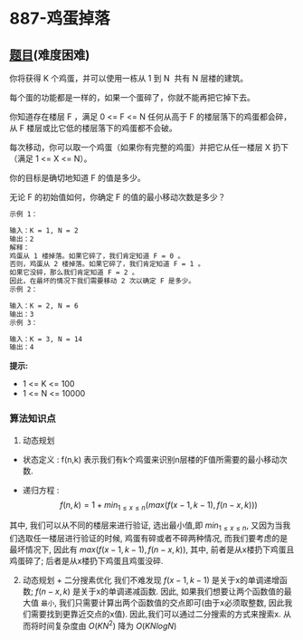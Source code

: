 # 887-鸡蛋掉落

## [题目](https://leetcode-cn.com/problems/super-egg-drop/)(难度困难)

你将获得 K 个鸡蛋，并可以使用一栋从 1 到 N  共有 N 层楼的建筑。

每个蛋的功能都是一样的，如果一个蛋碎了，你就不能再把它掉下去。

你知道存在楼层 F ，满足 0 <= F <= N 任何从高于 F 的楼层落下的鸡蛋都会碎，从 F 楼层或比它低的楼层落下的鸡蛋都不会破。

每次移动，你可以取一个鸡蛋（如果你有完整的鸡蛋）并把它从任一楼层 X 扔下（满足 1 <= X <= N）。

你的目标是确切地知道 F 的值是多少。

无论 F 的初始值如何，你确定 F 的值的最小移动次数是多少？

~~~markdown
示例 1：

输入：K = 1, N = 2
输出：2
解释：
鸡蛋从 1 楼掉落。如果它碎了，我们肯定知道 F = 0 。
否则，鸡蛋从 2 楼掉落。如果它碎了，我们肯定知道 F = 1 。
如果它没碎，那么我们肯定知道 F = 2 。
因此，在最坏的情况下我们需要移动 2 次以确定 F 是多少。
示例 2：

输入：K = 2, N = 6
输出：3
示例 3：

输入：K = 3, N = 14
输出：4
~~~

**提示:**
- 1 <= K <= 100
- 1 <= N <= 10000

### 算法知识点
1. 动态规划

- 状态定义 : 
f(n,k) 表示我们有k个鸡蛋来识别n层楼的F值所需要的最小移动次数.

- 递归方程 : 
$$
f(n,k) = 1 + min_{1 \le x \le n}(max(f(x-1,k-1), f(n-x,k)))
$$

其中, 我们可以从不同的楼层来进行验证, 选出最小值,即 $min_{1 \le x \le n}$, 又因为当我们选取任一楼层进行验证的时候, 鸡蛋有碎或者不碎两种情况, 而我们要考虑的是最坏情况下, 因此有 $max(f(x-1,k-1), f(n-x,k))$, 其中, 前者是从x楼扔下鸡蛋且鸡蛋碎了; 后者是从x楼扔下鸡蛋且鸡蛋没碎.

2. 动态规划 + 二分搜素优化
我们不难发现 $f(x-1,k-1)$ 是关于x的单调递增函数; $f(n-x,k)$ 是关于x的单调递减函数.
因此, 如果我们想要让两个函数值的最大值 `最小`, 我们只需要计算出两个函数值的交点即可(由于x必须取整数, 因此我们需要找到更靠近交点的x值). 因此,我们可以通过二分搜索的方式来搜索x. 从而将时间复杂度由 $O(KN^2)$ 降为 $O(KNlogN)$

